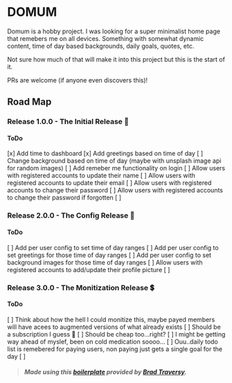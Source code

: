 # DOMUM
Domum is a hobby project. I was looking for a super minimalist home page that remebers me on all devices. Something with somewhat dynamic content, time of day based backgrounds, daily goals, quotes, etc.

Not sure how much of that will make it into this project but this is the start of it.

PRs are welcome (if anyone even discovers this)!

## Road Map

### Release 1.0.0 - The Initial Release 🚀
#### ToDo
[x] Add time to dashboard
[x] Add greetings based on time of day
[ ] Change background based on time of day (maybe with unsplash image api for random images)
[ ] Add remeber me functionality on login
[ ] Allow users with registered accounts to update their name
[ ] Allow users with registered accounts to update their email
[ ] Allow users with registered accounts to change their password
[ ] Allow users with registered accounts to change their password if forgotten
[ ] 


### Release 2.0.0 - The Config Release 🔧
#### ToDo
[ ] Add per user config to set time of day ranges
[ ] Add per user config to set greetings for those time of day ranges
[ ] Add per user config to set background images for those time of day ranges
[ ] Allow users with registered accounts to add/update their profile picture
[ ] 


### Release 3.0.0 - The Monitization Release 💲
#### ToDo
[ ] Think about how the hell I could monitize this, maybe payed members will have acees to augmented versions of what already exists
[ ] Should be a subscription I guess 🤷‍
[ ] Should be cheap too...right?
[ ] I might be getting way ahead of myslef, been on cold medication soooo...
[ ] Ouu..daily todo list is remebered for paying users, non paying just gets a single goal for the day
[ ]

> ##### Made using this [boilerplate](https://github.com/bradtraversy/node_passport_login) provided by [Brad Traversy](https://github.com/bradtraversy).